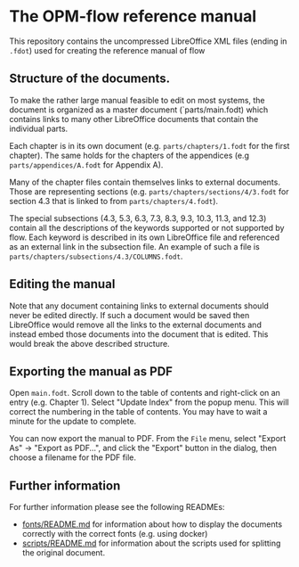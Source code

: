 # The OPM-flow reference manual

This repository contains the uncompressed LibreOffice XML files (ending in
`.fdot`) used for creating the reference manual of flow

## Structure of the documents.

To make the rather large manual feasible to edit on most systems, the document
is organized as a master document (`parts/main.fodt) which contains links to
many other LibreOffice documents that contain the individual parts.

Each chapter is in its own document (e.g. `parts/chapters/1.fodt` for the first
chapter). The same holds for the chapters of the appendices (e.g
`parts/appendices/A.fodt` for Appendix A).

Many of the chapter files contain themselves links to external documents. Those
are representing sections (e.g. `parts/chapters/sections/4/3.fodt`  for section
4.3 that is linked to from `parts/chapters/4.fodt`).

The special subsections (4.3, 5.3, 6.3, 7.3, 8.3, 9.3, 10.3, 11.3, and 12.3)
contain all the descriptions of the keywords supported or not supported by
flow. Each keyword is described in its
own LibreOffice file and referenced as an external link in the subsection file.
An example of such a file is `parts/chapters/subsections/4.3/COLUMNS.fodt`.

## Editing the manual

Note that any document containing links to external documents should never be
edited directly. If such a document would be saved then LibreOffice would
remove all the links to the external documents and instead embed those documents
into the document that is edited. This would break the above described
structure.

## Exporting the manual as PDF

Open `main.fodt`. Scroll down to the table of contents and right-click on an entry (e.g. Chapter 1).
Select "Update Index" from the popup menu. This will correct the numbering in the table of contents.
You may have to wait a minute for the update to complete.

You can now export the manual to PDF. From the `File` menu, select "Export As" → "Export as PDF…",
and click the "Export" button in the dialog, then choose a filename for the PDF file.

## Further information

For further information please see the following READMEs:
- [fonts/README.md](fonts/README.md) for information about how to display the
  documents correctly with the correct fonts (e.g. using docker)
- [scripts/README.md](scripts/README.md) for information about the scripts
  used for splitting the original document.
